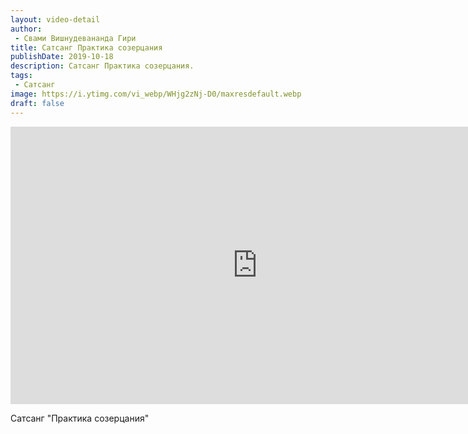 ```yaml
---
layout: video-detail
author:
 - Свами Вишнудевананда Гири
title: Сатсанг Практика созерцания
publishDate: 2019-10-18
description: Сатсанг Практика созерцания. 
tags: 
 - Сатсанг
image: https://i.ytimg.com/vi_webp/WHjg2zNj-D0/maxresdefault.webp
draft: false
---
```


<iframe width="790" height="444" src="https://www.youtube.com/embed/WHjg2zNj-D0" frameborder="0" allowfullscreen=""></iframe> 

  Сатсанг "Практика созерцания"

  

 